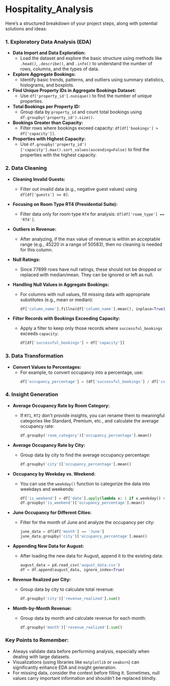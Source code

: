# Hospitality_Analysis
Here’s a structured breakdown of your project steps, along with potential solutions and ideas:

### 1. **Exploratory Data Analysis (EDA)**
   - **Data Import and Data Exploration:** 
     - Load the dataset and explore the basic structure using methods like `.head()`, `.describe()`, and `.info()` to understand the number of rows, columns, and the types of data.
   - **Explore Aggregate Bookings:** 
     - Identify basic trends, patterns, and outliers using summary statistics, histograms, and boxplots.
   - **Find Unique Property IDs in Aggregate Bookings Dataset:**
     - Use `df['property_id'].nunique()` to find the number of unique properties.
   - **Total Bookings per Property ID:** 
     - Group data by `property_id` and count total bookings using `df.groupby('property_id').size()`.
   - **Bookings Greater than Capacity:**
     - Filter rows where bookings exceed capacity: `df[df['bookings'] > df['capacity']]`.
   - **Properties with Highest Capacity:** 
     - Use `df.groupby('property_id')['capacity'].max().sort_values(ascending=False)` to find the properties with the highest capacity.

### 2. **Data Cleaning**
   - **Cleaning Invalid Guests:**
     - Filter out invalid data (e.g., negative guest values) using `df[df['guests'] >= 0]`.
   - **Focusing on Room Type RT4 (Presidential Suite):**
     - Filter data only for room type `RT4` for analysis: `df[df['room_type'] == 'RT4']`.
   - **Outliers in Revenue:** 
     - After analyzing, if the max value of revenue is within an acceptable range (e.g., 45220 in a range of 50583), then no cleaning is needed for this column.
   - **Null Ratings:**
     - Since 77899 rows have null ratings, these should not be dropped or replaced with median/mean. They can be ignored or left as null.
   - **Handling Null Values in Aggregate Bookings:**
     - For columns with null values, fill missing data with appropriate substitutes (e.g., mean or median):
       ```python
       df['column_name'].fillna(df['column_name'].mean(), inplace=True)
       ```

   - **Filter Records with Bookings Exceeding Capacity:**
     - Apply a filter to keep only those records where `successful_bookings` exceeds `capacity`:
       ```python
       df[df['successful_bookings'] > df['capacity']]
       ```

### 3. **Data Transformation**
   - **Convert Values to Percentages:**
     - For example, to convert occupancy into a percentage, use:
       ```python
       df['occupancy_percentage'] = (df['successful_bookings'] / df['capacity']) * 100
       ```

### 4. **Insight Generation**
   - **Average Occupancy Rate by Room Category:**
     - If `RT1`, `RT2` don't provide insights, you can rename them to meaningful categories like Standard, Premium, etc., and calculate the average occupancy rate:
       ```python
       df.groupby('room_category')['occupancy_percentage'].mean()
       ```
   - **Average Occupancy Rate by City:**
     - Group data by city to find the average occupancy percentage:
       ```python
       df.groupby('city')['occupancy_percentage'].mean()
       ```

   - **Occupancy by Weekday vs. Weekend:**
     - You can use the `weekday()` function to categorize the data into weekdays and weekends:
       ```python
       df['is_weekend'] = df['date'].apply(lambda x: 1 if x.weekday() >= 5 else 0)
       df.groupby('is_weekend')['occupancy_percentage'].mean()
       ```

   - **June Occupancy for Different Cities:**
     - Filter for the month of June and analyze the occupancy per city:
       ```python
       june_data = df[df['month'] == 'June']
       june_data.groupby('city')['occupancy_percentage'].mean()
       ```

   - **Appending New Data for August:**
     - After loading the new data for August, append it to the existing data:
       ```python
       august_data = pd.read_csv('august_data.csv')
       df = df.append(august_data, ignore_index=True)
       ```

   - **Revenue Realized per City:**
     - Group data by city to calculate total revenue:
       ```python
       df.groupby('city')['revenue_realized'].sum()
       ```

   - **Month-by-Month Revenue:**
     - Group data by month and calculate revenue for each month:
       ```python
       df.groupby('month')['revenue_realized'].sum()
       ```

### Key Points to Remember:
- Always validate data before performing analysis, especially when dealing with large datasets.
- Visualizations (using libraries like `matplotlib` or `seaborn`) can significantly enhance EDA and insight generation.
- For missing data, consider the context before filling it. Sometimes, null values carry important information and shouldn’t be replaced blindly.
